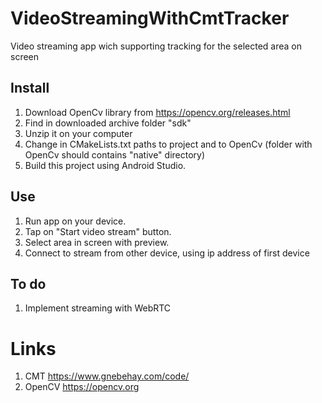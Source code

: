 # VideoStreamingWithCmtTracker
Video streaming app wich supporting tracking for the selected area on screen
## Install
1. Download OpenCv library from https://opencv.org/releases.html
2. Find in downloaded archive folder "sdk"
3. Unzip it on your computer
4. Change in CMakeLists.txt paths to project and to OpenCv (folder with OpenCv should contains "native" directory) 
5. Build this project using Android Studio.
## Use
1. Run app on your device.
2. Tap on "Start video stream" button.
3. Select area in screen with preview.
4. Connect to stream from other device, using ip address of first device
## To do 
1. Implement streaming with WebRTC
# Links
1. CMT https://www.gnebehay.com/code/
2. OpenCV https://opencv.org
